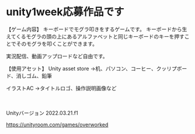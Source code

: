 # unity1week応募作品です

【ゲーム内容】
キーボードでモグラ叩きをするゲームです。
キーボードから生えてくるモグラの頭の上にあるアルファベットと同じキーボードのキーを押すことでそのモグラを叩くことができます。

実況配信、動画アップロードなど自由です。

【使用アセット】
Unity asset store 
→机、パソコン、コーヒー、クッリプボード、消しゴム、鉛筆

イラストAC
→タイトルロゴ、操作説明画像など

　　　　　　　　　　　　　　　　　　　　　　　　　　　　　　　　　　　　　　　　　　　　　　　　　　　　　　　　　　　　　　　　　　　　　　　　　　　　　　　　　　　　　　　　　　　　　　　　　　　　　　　　　　　　　　　　　　　　　　　　　　　　　　　　　　　　　　　　　　　　　　　　　　　　　　　　　　　　　

Unityバージョン
2022.03.21.f1

https://unityroom.com/games/overworked
